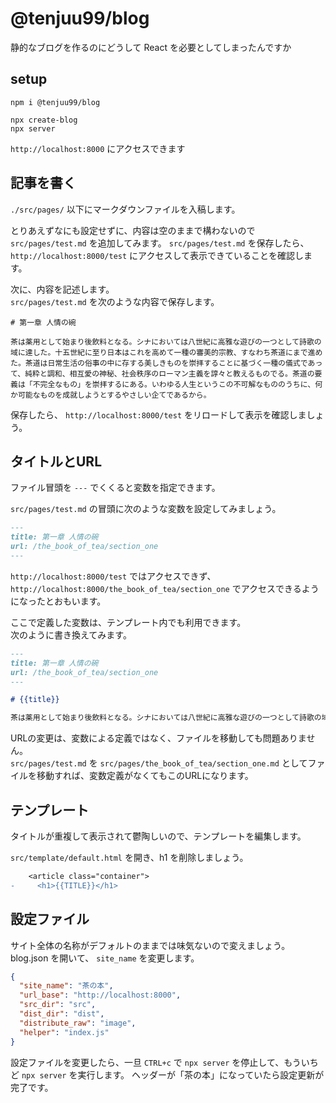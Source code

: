 # @tenjuu99/blog

静的なブログを作るのにどうして React を必要としてしまったんですか

## setup

```
npm i @tenjuu99/blog
```

```
npx create-blog
npx server
```

`http://localhost:8000` にアクセスできます

## 記事を書く

`./src/pages/` 以下にマークダウンファイルを入稿します。

とりあえずなにも設定せずに、内容は空のままで構わないので `src/pages/test.md` を追加してみます。
`src/pages/test.md` を保存したら、 `http://localhost:8000/test` にアクセスして表示できていることを確認します。

次に、内容を記述します。  
`src/pages/test.md` を次のような内容で保存します。

```
# 第一章 人情の碗

茶は薬用として始まり後飲料となる。シナにおいては八世紀に高雅な遊びの一つとして詩歌の域に達した。十五世紀に至り日本はこれを高めて一種の審美的宗教、すなわち茶道にまで進めた。茶道は日常生活の俗事の中に存する美しきものを崇拝することに基づく一種の儀式であって、純粋と調和、相互愛の神秘、社会秩序のローマン主義を諄々と教えるものでる。茶道の要義は「不完全なもの」を崇拝するにある。いわゆる人生というこの不可解なもののうちに、何か可能なものを成就しようとするやさしい企てであるから。
```

保存したら、 `http://localhost:8000/test` をリロードして表示を確認しましょう。

## タイトルとURL

ファイル冒頭を `---` でくくると変数を指定できます。  

`src/pages/test.md` の冒頭に次のような変数を設定してみましょう。

```markdown
---
title: 第一章 人情の碗
url: /the_book_of_tea/section_one
---
```

`http://localhost:8000/test` ではアクセスできず、 `http://localhost:8000/the_book_of_tea/section_one` でアクセスできるようになったとおもいます。

ここで定義した変数は、テンプレート内でも利用できます。  
次のように書き換えてみます。


```markdown
---
title: 第一章 人情の碗
url: /the_book_of_tea/section_one
---

# {{title}}

茶は薬用として始まり後飲料となる。シナにおいては八世紀に高雅な遊びの一つとして詩歌の域に達した。十五世紀に至り日本はこれを高めて一種の審美的宗教、すなわち茶道にまで進めた。茶道は日常生活の俗事の中に存する美しきものを崇拝することに基づく一種の儀式であって、純粋と調和、相互愛の神秘、社会秩序のローマン主義を諄々と教えるものでる。茶道の要義は「不完全なもの」を崇拝するにある。いわゆる人生というこの不可解なもののうちに、何か可能なものを成就しようとするやさしい企てであるから。
```

URLの変更は、変数による定義ではなく、ファイルを移動しても問題ありません。  
`src/pages/test.md` を `src/pages/the_book_of_tea/section_one.md` としてファイルを移動すれば、変数定義がなくてもこのURLになります。

## テンプレート

タイトルが重複して表示されて鬱陶しいので、テンプレートを編集します。

`src/template/default.html` を開き、h1 を削除しましょう。

```diff
    <article class="container">
-     <h1>{{TITLE}}</h1>
```

## 設定ファイル

サイト全体の名称がデフォルトのままでは味気ないので変えましょう。
blog.json を開いて、 `site_name` を変更します。

```json
{
  "site_name": "茶の本",
  "url_base": "http://localhost:8000",
  "src_dir": "src",
  "dist_dir": "dist",
  "distribute_raw": "image",
  "helper": "index.js"
}
```

設定ファイルを変更したら、一旦 `CTRL+c` で `npx server` を停止して、もういちど `npx server` を実行します。
ヘッダーが「茶の本」になっていたら設定更新が完了です。
